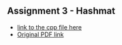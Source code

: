 ## Assignment 3 - Hashmat

- [link to the cpp file here](./Assignment3.cpp)
- [Original PDF link](10055.pdf)
